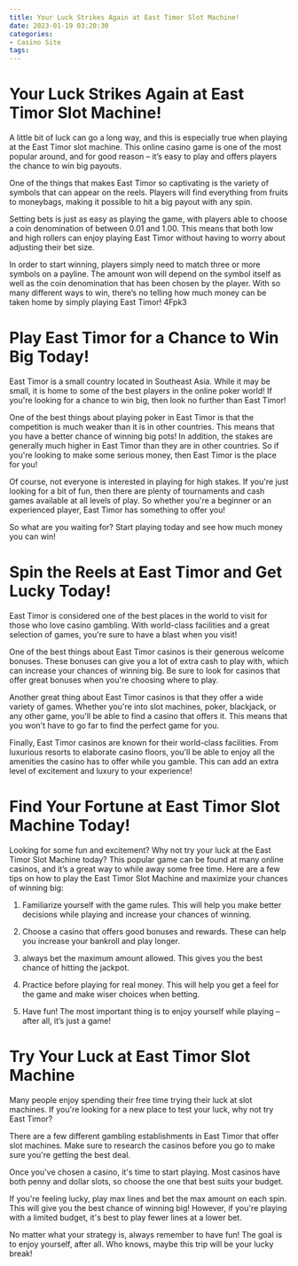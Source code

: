 ```yaml
---
title: Your Luck Strikes Again at East Timor Slot Machine!
date: 2023-01-19 03:20:30
categories:
- Casino Site
tags:
---
```



#  Your Luck Strikes Again at East Timor Slot Machine!

A little bit of luck can go a long way, and this is especially true when playing at the East Timor slot machine. This online casino game is one of the most popular around, and for good reason – it’s easy to play and offers players the chance to win big payouts.

One of the things that makes East Timor so captivating is the variety of symbols that can appear on the reels. Players will find everything from fruits to moneybags, making it possible to hit a big payout with any spin.

Setting bets is just as easy as playing the game, with players able to choose a coin denomination of between 0.01 and 1.00. This means that both low and high rollers can enjoy playing East Timor without having to worry about adjusting their bet size.

In order to start winning, players simply need to match three or more symbols on a payline. The amount won will depend on the symbol itself as well as the coin denomination that has been chosen by the player. With so many different ways to win, there’s no telling how much money can be taken home by simply playing East Timor!
4Fpk3

#  Play East Timor for a Chance to Win Big Today!

East Timor is a small country located in Southeast Asia. While it may be small, it is home to some of the best players in the online poker world! If you're looking for a chance to win big, then look no further than East Timor!

One of the best things about playing poker in East Timor is that the competition is much weaker than it is in other countries. This means that you have a better chance of winning big pots! In addition, the stakes are generally much higher in East Timor than they are in other countries. So if you're looking to make some serious money, then East Timor is the place for you!

Of course, not everyone is interested in playing for high stakes. If you're just looking for a bit of fun, then there are plenty of tournaments and cash games available at all levels of play. So whether you're a beginner or an experienced player, East Timor has something to offer you!

So what are you waiting for? Start playing today and see how much money you can win!

#  Spin the Reels at East Timor and Get Lucky Today!

East Timor is considered one of the best places in the world to visit for those who love casino gambling. With world-class facilities and a great selection of games, you're sure to have a blast when you visit!

One of the best things about East Timor casinos is their generous welcome bonuses. These bonuses can give you a lot of extra cash to play with, which can increase your chances of winning big. Be sure to look for casinos that offer great bonuses when you're choosing where to play.

Another great thing about East Timor casinos is that they offer a wide variety of games. Whether you're into slot machines, poker, blackjack, or any other game, you'll be able to find a casino that offers it. This means that you won't have to go far to find the perfect game for you.

Finally, East Timor casinos are known for their world-class facilities. From luxurious resorts to elaborate casino floors, you'll be able to enjoy all the amenities the casino has to offer while you gamble. This can add an extra level of excitement and luxury to your experience!

#  Find Your Fortune at East Timor Slot Machine Today!

Looking for some fun and excitement? Why not try your luck at the East Timor Slot Machine today? This popular game can be found at many online casinos, and it’s a great way to while away some free time. Here are a few tips on how to play the East Timor Slot Machine and maximize your chances of winning big:

1. Familiarize yourself with the game rules. This will help you make better decisions while playing and increase your chances of winning.

2. Choose a casino that offers good bonuses and rewards. These can help you increase your bankroll and play longer.

3. always bet the maximum amount allowed. This gives you the best chance of hitting the jackpot.

4. Practice before playing for real money. This will help you get a feel for the game and make wiser choices when betting.

5. Have fun! The most important thing is to enjoy yourself while playing – after all, it’s just a game!

#  Try Your Luck at East Timor Slot Machine

Many people enjoy spending their free time trying their luck at slot machines. If you're looking for a new place to test your luck, why not try East Timor?

There are a few different gambling establishments in East Timor that offer slot machines. Make sure to research the casinos before you go to make sure you're getting the best deal.

Once you've chosen a casino, it's time to start playing. Most casinos have both penny and dollar slots, so choose the one that best suits your budget.

If you're feeling lucky, play max lines and bet the max amount on each spin. This will give you the best chance of winning big! However, if you're playing with a limited budget, it's best to play fewer lines at a lower bet.

No matter what your strategy is, always remember to have fun! The goal is to enjoy yourself, after all. Who knows, maybe this trip will be your lucky break!